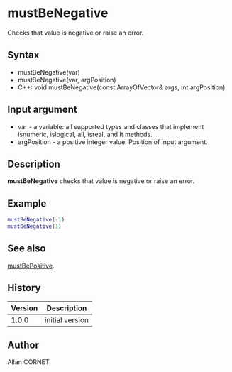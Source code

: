 # mustBeNegative

Checks that value is negative or raise an error.

## Syntax

- mustBeNegative(var)
- mustBeNegative(var, argPosition)
- C++: void mustBeNegative(const ArrayOfVector& args, int argPosition)

## Input argument

- var - a variable: all supported types and classes that implement isnumeric, islogical, all, isreal, and lt methods.
- argPosition - a positive integer value: Position of input argument.

## Description

  <p><b>mustBeNegative</b> checks that value is negative or raise an error.</p>

## Example

```matlab
mustBeNegative(-1)
mustBeNegative(1)
```

## See also

[mustBePositive](mustBePositive.md).

## History

| Version | Description     |
| ------- | --------------- |
| 1.0.0   | initial version |

## Author

Allan CORNET
